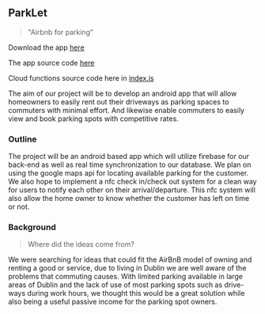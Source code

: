 ## ParkLet
> "Airbnb for parking"


Download the app [here](https://gitlab.computing.dcu.ie/kinses38/2020-ca400-kinses38-purcem23/blob/master/apk/app-debug.apk)

The app source code [here](https://gitlab.computing.dcu.ie/kinses38/2020-ca400-kinses38-purcem23/tree/master/src/app/src/main/java/com/kinses38/parklet)

Cloud functions source code here in [index.js](https://gitlab.computing.dcu.ie/kinses38/2020-ca400-kinses38-purcem23/tree/master/src/firebase/functions)

The aim of our project will be to develop an android app that will allow 
homeowners to easily rent out their driveways as parking spaces to commuters 
with minimal effort. And likewise enable commuters to easily view and book 
parking spots with competitive rates.

### Outline

The project will be an android based app which will utilize firebase for our back-end as well as real time synchronization to our database.
We plan on using the google maps api for locating available parking for the customer. We also hope to implement a nfc check in/check out system
for a clean way for users to notify each other on their arrival/departure. This nfc system will also allow the home owner to know whether the
customer has left on time or not.

### Background

> Where did the ideas come from?

We were searching for ideas that could fit the AirBnB model of owning and renting a good or service, due to living in Dublin 
we are well aware of the problems that commuting causes. With limited parking available in large areas of Dublin and the lack
of use of most parking spots such as drive-ways during work hours, we thought this would be a great solution while also being
a useful passive income for the parking spot owners.
